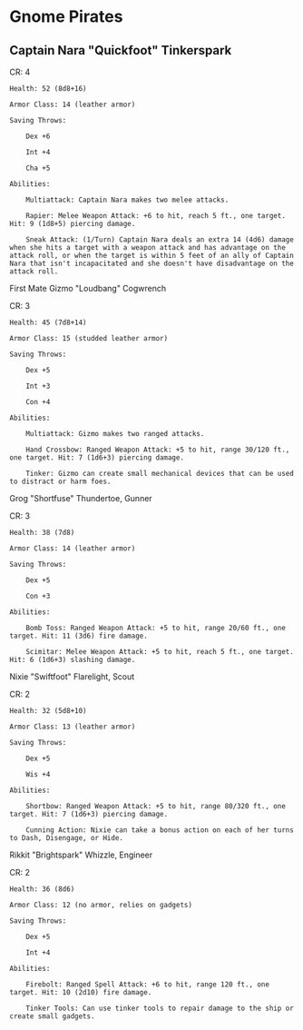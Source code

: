 # Gnome Pirates

## Captain Nara "Quickfoot" Tinkerspark

CR: 4

    Health: 52 (8d8+16)

    Armor Class: 14 (leather armor)

    Saving Throws:

        Dex +6

        Int +4

        Cha +5

    Abilities:

        Multiattack: Captain Nara makes two melee attacks.

        Rapier: Melee Weapon Attack: +6 to hit, reach 5 ft., one target. Hit: 9 (1d8+5) piercing damage.

        Sneak Attack: (1/Turn) Captain Nara deals an extra 14 (4d6) damage when she hits a target with a weapon attack and has advantage on the attack roll, or when the target is within 5 feet of an ally of Captain Nara that isn't incapacitated and she doesn't have disadvantage on the attack roll.

First Mate Gizmo "Loudbang" Cogwrench

CR: 3

    Health: 45 (7d8+14)

    Armor Class: 15 (studded leather armor)

    Saving Throws:

        Dex +5

        Int +3

        Con +4

    Abilities:

        Multiattack: Gizmo makes two ranged attacks.

        Hand Crossbow: Ranged Weapon Attack: +5 to hit, range 30/120 ft., one target. Hit: 7 (1d6+3) piercing damage.

        Tinker: Gizmo can create small mechanical devices that can be used to distract or harm foes.

Grog "Shortfuse" Thundertoe, Gunner

CR: 3

    Health: 38 (7d8)

    Armor Class: 14 (leather armor)

    Saving Throws:

        Dex +5

        Con +3

    Abilities:

        Bomb Toss: Ranged Weapon Attack: +5 to hit, range 20/60 ft., one target. Hit: 11 (3d6) fire damage.

        Scimitar: Melee Weapon Attack: +5 to hit, reach 5 ft., one target. Hit: 6 (1d6+3) slashing damage.

Nixie "Swiftfoot" Flarelight, Scout

CR: 2

    Health: 32 (5d8+10)

    Armor Class: 13 (leather armor)

    Saving Throws:

        Dex +5

        Wis +4

    Abilities:

        Shortbow: Ranged Weapon Attack: +5 to hit, range 80/320 ft., one target. Hit: 7 (1d6+3) piercing damage.

        Cunning Action: Nixie can take a bonus action on each of her turns to Dash, Disengage, or Hide.

Rikkit "Brightspark" Whizzle, Engineer

CR: 2

    Health: 36 (8d6)

    Armor Class: 12 (no armor, relies on gadgets)

    Saving Throws:

        Dex +5

        Int +4

    Abilities:

        Firebolt: Ranged Spell Attack: +6 to hit, range 120 ft., one target. Hit: 10 (2d10) fire damage.

        Tinker Tools: Can use tinker tools to repair damage to the ship or create small gadgets.
